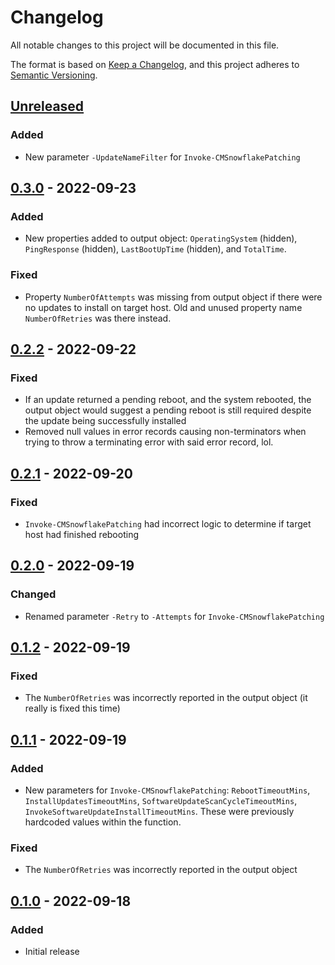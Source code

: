 # Changelog
All notable changes to this project will be documented in this file.

The format is based on [Keep a Changelog](https://keepachangelog.com/en/1.0.0/),
and this project adheres to [Semantic Versioning](https://semver.org/spec/v2.0.0.html).

## [Unreleased]
### Added
- New parameter `-UpdateNameFilter` for `Invoke-CMSnowflakePatching`

## [0.3.0] - 2022-09-23
### Added
- New properties added to output object: `OperatingSystem` (hidden), `PingResponse` (hidden), `LastBootUpTime` (hidden), and `TotalTime`.

### Fixed
- Property `NumberOfAttempts` was missing from output object if there were no updates to install on target host. Old and unused property name `NumberOfRetries` was there instead.

## [0.2.2] - 2022-09-22
### Fixed
- If an update returned a pending reboot, and the system rebooted, the output object would suggest a pending reboot is still required despite the update being successfully installed
- Removed null values in error records causing non-terminators when trying to throw a terminating error with said error record, lol.

## [0.2.1] - 2022-09-20
### Fixed
- `Invoke-CMSnowflakePatching` had incorrect logic to determine if target host had finished rebooting

## [0.2.0] - 2022-09-19
### Changed
- Renamed parameter `-Retry` to `-Attempts` for `Invoke-CMSnowflakePatching`

## [0.1.2] - 2022-09-19

### Fixed
- The `NumberOfRetries` was incorrectly reported in the output object (it really is fixed this time)

## [0.1.1] - 2022-09-19
### Added
- New parameters for `Invoke-CMSnowflakePatching`: `RebootTimeoutMins`, `InstallUpdatesTimeoutMins`, `SoftwareUpdateScanCycleTimeoutMins`, `InvokeSoftwareUpdateInstallTimeoutMins`. These were previously hardcoded values within the function.

### Fixed
- The `NumberOfRetries` was incorrectly reported in the output object

## [0.1.0] - 2022-09-18
### Added
- Initial release

[Unreleased]: https://github.com/codaamok/PSCMSnowflakePatching/compare/0.3.0..HEAD
[0.3.0]: https://github.com/codaamok/PSCMSnowflakePatching/compare/0.2.2..0.3.0
[0.2.2]: https://github.com/codaamok/PSCMSnowflakePatching/compare/0.2.1..0.2.2
[0.2.1]: https://github.com/codaamok/PSCMSnowflakePatching/compare/0.2.0..0.2.1
[0.2.0]: https://github.com/codaamok/PSCMSnowflakePatching/compare/0.1.2..0.2.0
[0.1.2]: https://github.com/codaamok/PSCMSnowflakePatching/compare/0.1.1..0.1.2
[0.1.1]: https://github.com/codaamok/PSCMSnowflakePatching/compare/0.1.0..0.1.1
[0.1.0]: https://github.com/codaamok/PSCMSnowflakePatching/tree/0.1.0